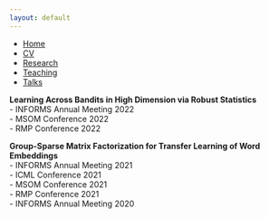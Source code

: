```yaml
---
layout: default
---
```


<ul class='menu'>
<li><a href="./">Home</a></li>
<li><a href="./CV.pdf">CV</a></li>
<li><a href="./research.html">Research</a></li>
<li><a href="./teaching.html">Teaching</a></li>
<li><a href="./talks.html">Talks</a></li>
</ul>

<div>

<p><b>Learning Across Bandits in High Dimension via Robust Statistics</b><br>
- INFORMS Annual Meeting 2022<br>
- MSOM Conference 2022<br>
- RMP Conference 2022<br>
</p>

<p><b>Group-Sparse Matrix Factorization for Transfer Learning of Word Embeddings</b><br>
- INFORMS Annual Meeting 2021<br>
- ICML Conference 2021<br>
- MSOM Conference 2021<br>
- RMP Conference 2021<br>
- INFORMS Annual Meeting 2020<br>
</p>
</div>